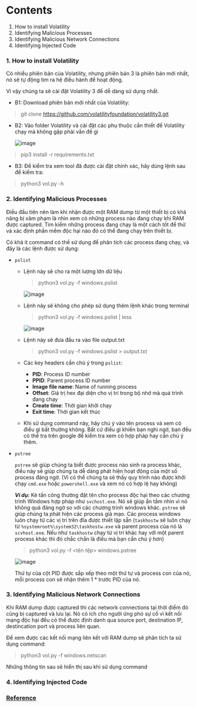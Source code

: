 # Contents 

1. How to install Volatility
2. Identifying Malicious Processes
3. Identifying Malicious Network Connections
4. Identifying Injected Code

### 1. How to install Volatility

Có nhiều phiên bản của Volatility, nhưng phiên bản 3 là phiên bản mới nhất, nó sẽ tự động tìm ra hệ điều hành để hoạt động. 

Vì vậy chúng ta sẽ cài đặt Volatility 3 để dễ dàng sử dụng nhất.

- B1: Download phiên bản mới nhất của Volatility:
> git clone https://github.com/volatilityfoundation/volatility3.git
- B2: Vào folder Volatility và cài đặt các phụ thuộc cần thiết để Volatility chạy mà không gặp phải vấn đề gì
  
  ![image](https://github.com/shmily-2010/Cyber-Defenders/assets/112896213/bfcc8c79-5726-4df5-afbc-9258bba8e65f)

> pip3 install -r requirements.txt
- B3: Để kiểm tra xem tool đã được cài đặt chính xác, hãy dùng lệnh sau để kiểm tra:
> python3 vol.py -h

### 2. Identifying Malicious Processes

Điều đầu tiên nên làm khi nhận được một RAM dump từ một thiết bị có khả năng bị xâm phạm là nhìn xem có những process nào đang chạy khi RAM được captured.
Tìm kiếm những process đang chạy là một cách tốt để thử và xác định phần mềm độc hại nào đó có thể đang chạy trên thiết bị.

Có khá ít command có thể sử dụng để phân tích các process đang chạy, và đây là các lệnh được sử dụng:

- `pslist`
  - Lệnh này sẽ cho ra một lượng lớn dữ liệu
    > python3 vol.py -f <filename> windows.pslist

    ![image](https://github.com/shmily-2010/Cyber-Defenders/assets/112896213/70e327b7-2e68-47a0-814a-534b7f687878)

  - Lệnh này sẽ không cho phép sử dụng thêm lệnh khác trong terminal
    > python3 vol.py -f <filename> windows.pslist | less
    
    ![image](https://github.com/shmily-2010/Cyber-Defenders/assets/112896213/d5d5834d-b69f-4ed1-b1e8-d0bedbe4188a)

  - Lệnh này sẽ đưa đầu ra vào file output.txt
    > python3 vol.py -f <filename> windows.pslist > output.txt
  - Các key headers cần chú ý trong `pslist`:
    - **PID**: Process ID number
    - **PPID**: Parent process ID number
    - **Image file name**: Name of running process
    - **Offset**: Giá trị hex đại diện cho vị trí trong bộ nhớ mà quá trình đang chạy
    - **Create time**: Thời gian khởi chạy
    - **Exit time**: Thời gian kết thúc
  - Khi sử dụng command này, hãy chú ý vào tên process và xem có điều gì bất thường không. Bất cứ điều gì khiến bạn nghi ngờ,
  bạn đều có thể tra trên google để kiểm tra xem có hợp pháp hay cần chú ý thêm.

- `pstree`
  
  `pstree` sẽ giúp chúng ta biết được process nào sinh ra process khác, điều này sẽ giúp chúng ta dễ dàng phát hiện hoạt động của một số process đáng ngờ.
  (Vì có thể chúng ta sẽ thấy quy trình nào được khởi chạy `cmd.exe` hoặc `powershell.exe` và xem nó có hợp lệ hay không)

  **_Ví dụ:_** Kẻ tấn công thường đặt tên cho process độc hại theo các chương trình Windows hợp pháp như `svchost.exe`.
  Nó sẽ giúp ẩn tầm nhìn vì nó không quá đáng ngờ so với các chương trình windows khác.
  `pstree` sẽ giúp chúng ta phát hiện các process giả mạo. Các process windows luôn chạy từ các vị trí trên đĩa được thiết lập sẵn (`taskhostw` sẽ
  luôn chạy từ `%systemroot%\system32\taskhostw.exe` và parent process của nó là `scvhost.exe`. Nếu như `taskhostw` chạy từ vị trí khác hay với một parent
  process khác thì đó chắc chắn là điều mà bạn cần chú ý hơn)

  > python3 vol.py -f <tên tệp> windows.pstree
  
  ![image](https://github.com/shmily-2010/Cyber-Defenders/assets/112896213/aedf4eb9-62c9-4690-93a6-0ce5eb0f7fe3)

  Thứ tự của cột PID được sắp xếp theo một thứ tự và process con của nó, mỗi process con sẽ nhận thêm 1 * trước PID của nó.

### 3. Identifying Malicious Network Connections

Khi RAM dump được captured thì các network connections tại thời điểm đó cũng bị captured và lưu lại. Nó có ích cho người ứng phó sự cố vì kết nối mạng độc hại đều có thể được định danh qua source port, destination IP, destincation port và process liên quan. 

Để xem được các kết nối mạng liên kết với RAM dump sẽ phân tích ta sử dụng command:

> python3 vol.py -f <filename> windows.netscan

Những thông tin sau sẽ hiển thị sau khi sử dụng command

### 4. Identifying Injected Code

### [Reference](https://www.varonis.com/blog/how-to-use-volatility)
